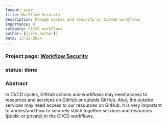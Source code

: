 ```yaml
---
layout: page
title: Workflow Security
description: Manage access and security in GitHub workflows
importance: 4
category: CI/CD workflows
author: {{site.author}}
date: 12-12-2024
---
```


### Project page: [Workflow Security](https://profile-sh.github.io/docs/projects/workflow_security)

### status: done

### Abstract

In CI/CD cycles, GitHub actions and workflows may need access to resources and services on GitHub or outside GitHub. Also, 
the outside services may need access to our resources on GitHub. It is very important to understand how to securely stitch 
together services and resources (public or private) in the CI/CD workflows. 
